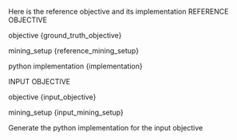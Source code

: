 Here is the reference objective and its implementation
REFERENCE OBJECTIVE

objective
{ground_truth_objective}

mining_setup
{reference_mining_setup}

python implementation
{implementation}

INPUT OBJECTIVE

objective
{input_objective}

mining_setup
{input_mining_setup}

Generate the python implementation for the input objective
